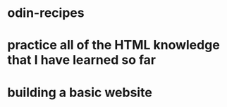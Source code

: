 # odin-recipes
# practice all of the HTML knowledge that I have learned so far
# building a basic website
